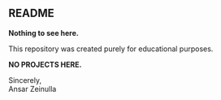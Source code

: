 ## README

**Nothing to see here.**

This repository was created purely for educational purposes.

**NO PROJECTS HERE.**

Sincerely,  
Ansar Zeinulla

